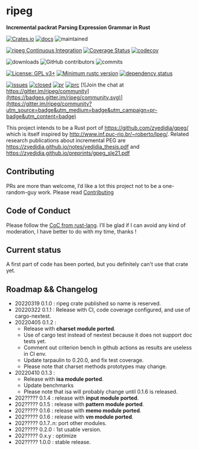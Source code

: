 # ripeg
**Incremental packrat Parsing Expression Grammar in Rust**

[![Crates.io](https://img.shields.io/crates/v/ripeg)](https://crates.io/crates/ripeg)
[![docs](https://img.shields.io/docsrs/ripeg)](https://docs.rs/ripeg/latest/ripeg/)
![maintained](https://img.shields.io/badge/Maintained%3F-yes-green.svg)

[![ripeg Continuous Integration](https://github.com/lwandrebeck/ripeg/actions/workflows/rust.yml/badge.svg)](https://github.com/lwandrebeck/ripeg/actions/workflows/rust.yml)
[![Coverage Status](https://coveralls.io/repos/github/lwandrebeck/ripeg/badge.svg?branch=main)](https://coveralls.io/github/lwandrebeck/ripeg?branch=main)
[![codecov](https://codecov.io/gh/lwandrebeck/ripeg/branch/main/graph/badge.svg?token=QCVCQMLQP2)](https://codecov.io/gh/lwandrebeck/ripeg)

![downloads](https://img.shields.io/crates/d/ripeg)
![GitHub contributors](https://img.shields.io/github/contributors/lwandrebeck/ripeg)
![commits](https://img.shields.io/github/commit-activity/m/lwandrebeck/ripeg)

[![License: GPL v3+](https://img.shields.io/badge/License-GPL%20v3+-blue.svg)](https://www.gnu.org/licenses/gpl-3.0)
[![Minimum rustc version](https://img.shields.io/badge/rustc-1.60+-blue.svg)](#rust-version-requirements)
[![dependency status](https://deps.rs/repo/github/lwandrebeck/ripeg/status.svg)](https://deps.rs/repo/github/lwandrebeck/ripeg)

[![issues](https://img.shields.io/github/issues/lwandrebeck/ripeg.svg)](https://github.com/lwandrebeck/ripeg/issues)
[![closed](https://img.shields.io/github/issues-closed/lwandrebeck/ripeg.svg)](https://github.com/lwandrebeck/ripeg/issues?q=is%3Aissue+is%3Aclosed)
[![pr](https://img.shields.io/github/issues-pr/lwandrebeck/ripeg.svg)](https://github.com/lwandrebeck/ripeg/pulls)
[![prc](https://img.shields.io/github/issues-pr-closed/lwandrebeck/ripeg.svg)](https://github.com/lwandrebeck/ripeg/pulls?q=is%3Apr+is%3Aclosed) [![Join the chat at https://gitter.im/ripeg/community](https://badges.gitter.im/ripeg/community.svg)](https://gitter.im/ripeg/community?utm_source=badge&utm_medium=badge&utm_campaign=pr-badge&utm_content=badge)

This project intends to be a Rust port of https://github.com/zyedidia/gpeg/ which is itself inspired by http://www.inf.puc-rio.br/~roberto/lpeg/. Related research publications about incremental PEG are https://zyedidia.github.io/notes/yedidia_thesis.pdf and https://zyedidia.github.io/preprints/gpeg_sle21.pdf

## Contributing
PRs are more than welcome, I’d like a lot this project not to be a one-random-guy work. Please read [Contributing](https://github.com/lwandrebeck/ripeg/blob/main/CONTRIBUTING.md)

## Code of Conduct
Please follow the [CoC from rust-lang](https://www.rust-lang.org/policies/code-of-conduct). I’ll be glad if I can avoid any kind of moderation, I have better to do with my time, thanks !

## Current status
A first part of code has been ported, but you definitely can't use that crate yet. 

## Roadmap && Changelog
* 20220319 0.1.0 : ripeg crate published so name is reserved.
* 20220322 0.1.1 : Release with CI, code coverage configured, and use of cargo-nextest.
* 20220405 0.1.2 : 
  * Release with __charset module ported__. 
  * Use of cargo test instead of nextest because it does not support doc tests yet. 
  * Comment out criterion bench in github actions as results are useless in CI env. 
  * Update tarpaulin to 0.20.0, and fix test coverage. 
  * Please note that charset methods prototypes may change.
* 20220410 0.1.3 :
  * Release with __isa module ported__.
  * Update benchmarks
  * Please note that isa will probably change until 0.1.6 is released.
* 202????? 0.1.4 : release with __input module ported__.
* 202????? 0.1.5 : release with __pattern module ported__.
* 202????? 0.1.6 : release with __memo module ported__.
* 202????? 0.1.6 : release with __vm module ported__.
* 202????? 0.1.7..n: port other modules.
* 202????? 0.2.0 : 1st usable version.
* 202????? 0.x.y : optimize
* 202????? 1.0.0 : stable release.